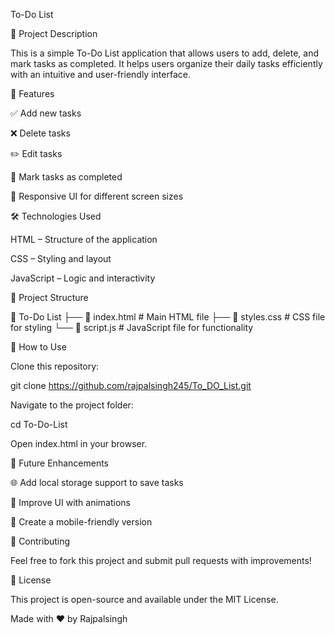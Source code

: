 To-Do List

📌 Project Description

This is a simple To-Do List application that allows users to add, delete, and mark tasks as completed. It helps users organize their daily tasks efficiently with an intuitive and user-friendly interface.

🚀 Features

✅ Add new tasks

❌ Delete tasks

✏️ Edit tasks

📌 Mark tasks as completed

🎨 Responsive UI for different screen sizes

🛠️ Technologies Used

HTML – Structure of the application

CSS – Styling and layout

JavaScript – Logic and interactivity

📂 Project Structure

📂 To-Do List
├── 📄 index.html  # Main HTML file
├── 📄 styles.css  # CSS file for styling
└── 📄 script.js   # JavaScript file for functionality

📖 How to Use

Clone this repository:

git clone https://github.com/rajpalsingh245/To_DO_List.git

Navigate to the project folder:

cd To-Do-List

Open index.html in your browser.

🎯 Future Enhancements

🌐 Add local storage support to save tasks

🎨 Improve UI with animations

📱 Create a mobile-friendly version

🤝 Contributing

Feel free to fork this project and submit pull requests with improvements!

📜 License

This project is open-source and available under the MIT License.

Made with ❤️ by Rajpalsingh
